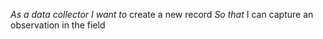 _As a_ *data collector*
_I want to_ create a new record
_So that_ I can capture an observation in the field
